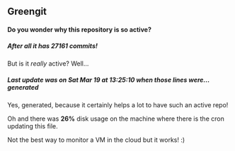 ## Greengit

#### Do you wonder why this repository is so active?

##### After all it has 27161 commits!

But is it *really* active? Well...

##### Last update was on Sat Mar 19 at 13:25:10 when those lines were... generated

Yes, generated, because it certainly helps a lot to have such an active repo!

Oh and there was **26%** disk usage on the machine
where there is the cron updating this file.

Not the best way to monitor a VM in the cloud but it works! :)
